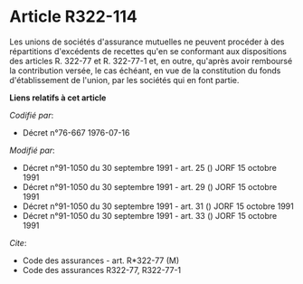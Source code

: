 # Article R322-114

Les unions de sociétés d'assurance mutuelles ne peuvent procéder à des répartitions d'excédents de recettes qu'en se
conformant aux dispositions des articles R. 322-77 et R. 322-77-1 et, en outre, qu'après avoir remboursé la contribution
versée, le cas échéant, en vue de la constitution du fonds d'établissement de l'union, par les sociétés qui en font partie.

**Liens relatifs à cet article**

_Codifié par_:

  - Décret n°76-667 1976-07-16

_Modifié par_:

  - Décret n°91-1050 du 30 septembre 1991 - art. 25 () JORF 15 octobre 1991
  - Décret n°91-1050 du 30 septembre 1991 - art. 29 () JORF 15 octobre 1991
  - Décret n°91-1050 du 30 septembre 1991 - art. 31 () JORF 15 octobre 1991
  - Décret n°91-1050 du 30 septembre 1991 - art. 33 () JORF 15 octobre 1991

_Cite_:

  - Code des assurances - art. R*322-77 (M)
  - Code des assurances R322-77, R322-77-1
